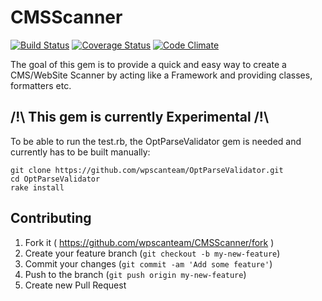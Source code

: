 # CMSScanner

[![Build Status](https://travis-ci.org/wpscanteam/CMSScanner.png?branch=master)](https://travis-ci.org/wpscanteam/CMSScanner)
[![Coverage Status](https://coveralls.io/repos/wpscanteam/CMSScanner/badge.png)](https://coveralls.io/r/wpscanteam/CMSScanner)
[![Code Climate](https://codeclimate.com/github/wpscanteam/CMSScanner.png)](https://codeclimate.com/github/wpscanteam/CMSScanner)

The goal of this gem is to provide a quick and easy way to create a CMS/WebSite Scanner by acting like a Framework and providing classes, formatters etc.

## /!\ This gem is currently Experimental /!\

To be able to run the test.rb, the OptParseValidator gem is needed and currently has to be built manually:
```
git clone https://github.com/wpscanteam/OptParseValidator.git
cd OptParseValidator
rake install
```

## Contributing

1. Fork it ( https://github.com/wpscanteam/CMSScanner/fork )
2. Create your feature branch (`git checkout -b my-new-feature`)
3. Commit your changes (`git commit -am 'Add some feature'`)
4. Push to the branch (`git push origin my-new-feature`)
5. Create new Pull Request
